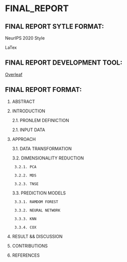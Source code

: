 # FINAL_REPORT

## FINAL REPORT SYTLE FORMAT:

NeurIPS 2020 Style

LaTex

## FINAL REPORT DEVELOPMENT TOOL:

[Overleaf](https://www.overleaf.com)

## FINAL REPORT FORMAT:

1. ABSTRACT

2. INTRODUCTION

    2.1. PRONLEM DEFINICTION

    2.1. INPUT DATA

3. APPROACH

    3.1. DATA TRANSFORMATION

    3.2. DIMENSIONALITY REDUCTION

        3.2.1. PCA

        3.2.2. MDS
        
        3.2.3. TNSE

    3.3. PREDICTION MODELS

        3.3.1. RAMDOM FOREST

        3.3.2. NEURAL NETWORK

        3.3.3. KNN
        
        3.3.4. COX

4. RESULT && DISCUSSION

5. CONTRIBUTIONS

6. REFERENCES
